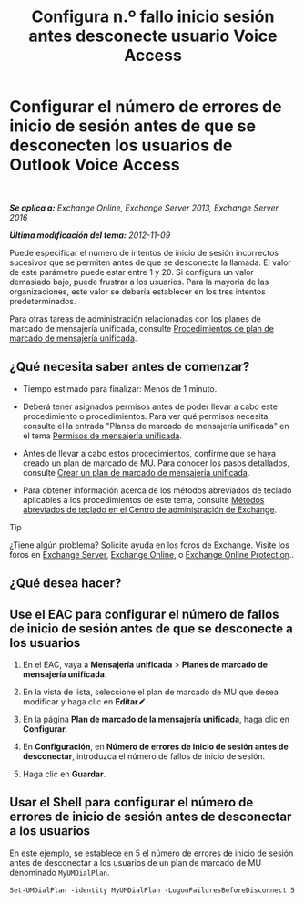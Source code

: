 ﻿---
title: 'Configura n.º fallo inicio sesión antes desconecte usuario Voice Access'
TOCTitle: Configurar el número de errores de inicio de sesión antes de que se desconecten los usuarios de Outlook Voice Access
ms:assetid: 02f93888-168c-44bb-8cf6-17f5fcc3d733
ms:mtpsurl: https://technet.microsoft.com/es-es/library/Ee423537(v=EXCHG.150)
ms:contentKeyID: 49895440
ms.date: 05/22/2018
mtps_version: v=EXCHG.150
ms.translationtype: MT
---

# Configurar el número de errores de inicio de sesión antes de que se desconecten los usuarios de Outlook Voice Access

 

_**Se aplica a:** Exchange Online, Exchange Server 2013, Exchange Server 2016_

_**Última modificación del tema:** 2012-11-09_

Puede especificar el número de intentos de inicio de sesión incorrectos sucesivos que se permiten antes de que se desconecte la llamada. El valor de este parámetro puede estar entre 1 y 20. Si configura un valor demasiado bajo, puede frustrar a los usuarios. Para la mayoría de las organizaciones, este valor se debería establecer en los tres intentos predeterminados.

Para otras tareas de administración relacionadas con los planes de marcado de mensajería unificada, consulte [Procedimientos de plan de marcado de mensajería unificada](um-dial-plan-procedures-exchange-2013-help.md).

## ¿Qué necesita saber antes de comenzar?

  - Tiempo estimado para finalizar: Menos de 1 minuto.

  - Deberá tener asignados permisos antes de poder llevar a cabo este procedimiento o procedimientos. Para ver qué permisos necesita, consulte el la entrada "Planes de marcado de mensajería unificada" en el tema [Permisos de mensajería unificada](unified-messaging-permissions-exchange-2013-help.md).

  - Antes de llevar a cabo estos procedimientos, confirme que se haya creado un plan de marcado de MU. Para conocer los pasos detallados, consulte [Crear un plan de marcado de mensajería unificada](create-a-um-dial-plan-exchange-2013-help.md).

  - Para obtener información acerca de los métodos abreviados de teclado aplicables a los procedimientos de este tema, consulte [Métodos abreviados de teclado en el Centro de administración de Exchange](keyboard-shortcuts-in-the-exchange-admin-center-exchange-online-protection-help.md).


> [!TIP]
> ¿Tiene algún problema? Solicite ayuda en los foros de Exchange. Visite los foros en <A href="https://go.microsoft.com/fwlink/p/?linkid=60612">Exchange Server</A>, <A href="https://go.microsoft.com/fwlink/p/?linkid=267542">Exchange Online</A>, o <A href="https://go.microsoft.com/fwlink/p/?linkid=285351">Exchange Online Protection</A>..



## ¿Qué desea hacer?

## Use el EAC para configurar el número de fallos de inicio de sesión antes de que se desconecte a los usuarios

1.  En el EAC, vaya a **Mensajería unificada** \> **Planes de marcado de mensajería unificada**.

2.  En la vista de lista, seleccione el plan de marcado de MU que desea modificar y haga clic en **Editar**![Icono Editar](images/Bb124582.6f53ccb2-1f13-4c02-bea0-30690e6ea71d(EXCHG.150).gif "Icono Editar").

3.  En la página **Plan de marcado de la mensajería unificada**, haga clic en **Configurar**.

4.  En **Configuración**, en **Número de errores de inicio de sesión antes de desconectar**, introduzca el número de fallos de inicio de sesión.

5.  Haga clic en **Guardar**.

## Usar el Shell para configurar el número de errores de inicio de sesión antes de desconectar a los usuarios

En este ejemplo, se establece en 5 el número de errores de inicio de sesión antes de desconectar a los usuarios de un plan de marcado de MU denominado `MyUMDialPlan`.

    Set-UMDialPlan -identity MyUMDialPlan -LogonFailuresBeforeDisconnect 5


